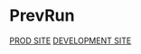 # PrevRun
[PROD SITE](http://www.prevrun.net)
[DEVELOPMENT SITE](http://dev-prevrun.com.s3-website.us-east-2.amazonaws.com/)
